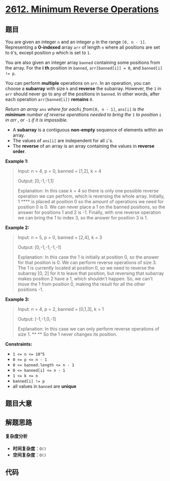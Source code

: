 # [2612. Minimum Reverse Operations](https://leetcode.com/problems/minimum-reverse-operations/)

## 题目

You are given an integer `n` and an integer `p` in the range `[0, n - 1]`.
Representing a **0-indexed** array `arr` of length `n` where all positions are
set to `0`'s, except position `p` which is set to `1`.

You are also given an integer array `banned` containing some positions from
the array. For the **i** **th** position in `banned`, `arr[banned[i]] = 0`,
and `banned[i] != p`.

You can perform **multiple** operations on `arr`. In an operation, you can
choose a **subarray** with size `k` and **reverse** the subarray. However, the
`1` in `arr` should never go to any of the positions in `banned`. In other
words, after each operation `arr[banned[i]]` **remains** `0`.

_Return an array_ `ans` _where_ _for each_`i` _from_`[0, n - 1]`, `ans[i]` _is
the **minimum** number of reverse operations needed to bring the_ `1` _to
position_ `i` _in arr_ , _or_ `-1` _if it is impossible_.

- A **subarray** is a contiguous **non-empty** sequence of elements within an array.
- The values of `ans[i]` are independent for all `i`'s.
- The **reverse** of an array is an array containing the values in **reverse order**.

**Example 1:**

> Input: n = 4, p = 0, banned = [1,2], k = 4
>
> Output: [0,-1,-1,1]
>
> Explanation: In this case k = 4 so there is only one possible reverse operation we can perform, which is reversing the whole array. Initially, 1 \*\*\*\* is placed at position 0 so the amount of operations we need for position 0 is 0. We can never place a 1 on the banned positions, so the answer for positions 1 and 2 is -1. Finally, with one reverse operation we can bring the 1 to index 3, so the answer for position 3 is 1.

**Example 2:**

> Input: n = 5, p = 0, banned = [2,4], k = 3
>
> Output: [0,-1,-1,-1,-1]
>
> Explanation: In this case the 1 is initially at position 0, so the answer for that position is 0. We can perform reverse operations of size 3. The 1 is currently located at position 0, so we need to reverse the subarray [0, 2] for it to leave that position, but reversing that subarray makes position 2 have a 1, which shouldn't happen. So, we can't move the 1 from position 0, making the result for all the other positions -1.

**Example 3:**

> Input: n = 4, p = 2, banned = [0,1,3], k = 1
>
> Output: [-1,-1,0,-1]
>
> Explanation: In this case we can only perform reverse operations of size 1. \*\* \*\* So the 1 never changes its position.

**Constraints:**

- `1 <= n <= 10^5`
- `0 <= p <= n - 1`
- `0 <= banned.length <= n - 1`
- `0 <= banned[i] <= n - 1`
- `1 <= k <= n `
- `banned[i] != p`
- all values in `banned` are **unique**

## 题目大意

## 解题思路

#### 复杂度分析

- **时间复杂度**：`O()`
- **空间复杂度**：`O()`

## 代码

```javascript

```
